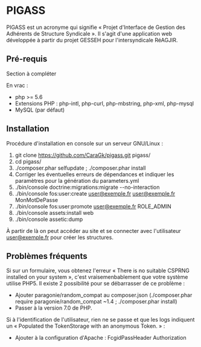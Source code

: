 PIGASS
======

PIGASS est un acronyme qui signifie « Projet d'Interface de Gestion des Adhérents de Structure Syndicale ». Il s'agit d'une application web développée à partir du projet GESSEH pour l'intersyndicale RéAGJIR.

Pré-requis
----------

Section à compléter

En vrac :
- php >= 5.6
- Extensions PHP : php-intl, php-curl, php-mbstring, php-xml, php-mysql
- MySQL (par défaut)

Installation
------------
Procédure d'installation en console sur un serveur GNU/Linux :

1. git clone https://github.com/CaraGk/pigass.git pigass/
2. cd pigass/
3. ./composer.phar selfupdate ; ./composer.phar install
4. Corriger les éventuelles erreurs de dépendances et indiquer les paramètres pour la génération du parameters.yml
5. ./bin/console doctrine:migrations:migrate --no-interaction
6. ./bin/console fos:user:create user@exemple.fr user@exemple.fr MonMotDePasse
7. ./bin/console fos:user:promote user@exemple.fr ROLE_ADMIN
8. ./bin/console assets:install web
9. ./bin/console assetic:dump

À partir de là on peut accéder au site et se connecter avec l'utilisateur user@exemple.fr pour créer les structures.

Problèmes fréquents
-------------------
Si sur un formulaire, vous obtenez l'erreur « There is no suitable CSPRNG installed on your system », c'est vraisemenbablement que votre système utilise PHP5. Il existe 2 possibilité pour se débarrasser de ce problème :
- Ajouter paragonie/random_compat au composer.json (./composer.phar require paragonie/random_compat ~1.4 ; ./composer.phar install)
- Passer à la version 7.0 de PHP.

Si à l'identification de l'utilisateur, rien ne se passe et que les logs indiquent un « Populated the TokenStorage with an anonymous Token. » : 
- Ajouter à la configuration d'Apache : FcgidPassHeader     Authorization
